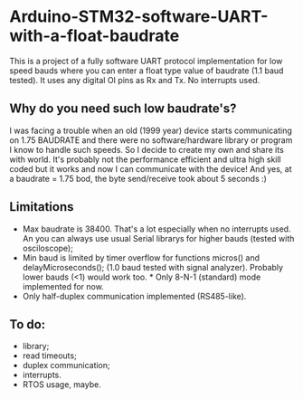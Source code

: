 # Arduino-STM32-software-UART-with-a-float-baudrate
This is a project of a fully software UART protocol implementation for low speed bauds where you can enter a float type value of baudrate (1.1 baud tested). It uses any digital OI pins as Rx and Tx. No interrupts used. 
## Why do you need such low baudrate's? 
I was facing a trouble when an old (1999 year) device starts communicating on 1.75 BAUDRATE and there were no software/hardware library or program I know to handle such speeds. So I decide to create my own and share its with world. It's probably not the performance efficient and ultra high skill coded but it works and now I can communicate with the device! And yes, at a baudrate = 1.75 bod, the byte send/receive took about 5 seconds :)
## Limitations
* Max baudrate is 38400. That's a lot especially when no interrupts used. An you can always use usual Serial librarys for higher bauds (tested with osciloscope);
* Min baud is limited by timer overflow for functions micros() and delayMicroseconds(); (1.0 baud tested with signal analyzer). Probably lower bauds (<1) would work too. * Only 8-N-1 (standard) mode implemented for now. 
* Only half-duplex communication implemented (RS485-like).
## To do: 
* library; 
* read timeouts; 
* duplex communication;
* interrupts.
* RTOS usage, maybe.
